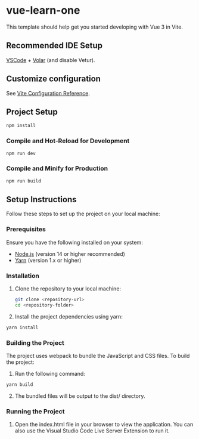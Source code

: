 # vue-learn-one

This template should help get you started developing with Vue 3 in Vite.

## Recommended IDE Setup

[VSCode](https://code.visualstudio.com/) + [Volar](https://marketplace.visualstudio.com/items?itemName=Vue.volar) (and disable Vetur).

## Customize configuration

See [Vite Configuration Reference](https://vitejs.dev/config/).

## Project Setup

```sh
npm install
```

### Compile and Hot-Reload for Development

```sh
npm run dev
```

### Compile and Minify for Production

```sh
npm run build
```


## Setup Instructions

Follow these steps to set up the project on your local machine:

### Prerequisites

Ensure you have the following installed on your system:
- [Node.js](https://nodejs.org/) (version 14 or higher recommended)
- [Yarn](https://yarnpkg.com/) (version 1.x or higher)

### Installation

1. Clone the repository to your local machine:
   ```bash
   git clone <repository-url>
   cd <repository-folder>

2. Install the project dependencies using yarn:
```sh
yarn install
```

### Building the Project

The project uses webpack to bundle the JavaScript and CSS files. To build the project:
1. Run the following command:
```sh
yarn build
```
2. The bundled files will be output to the dist/ directory.

### Running the Project
1. Open the index.html file in your browser to view the application. You can also use the Visual Studio Code Live Server Extension to run it. 

